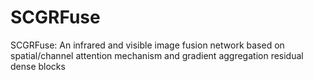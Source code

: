 # SCGRFuse
SCGRFuse: An infrared and visible image fusion network based on spatial/channel attention mechanism and gradient aggregation residual dense blocks
